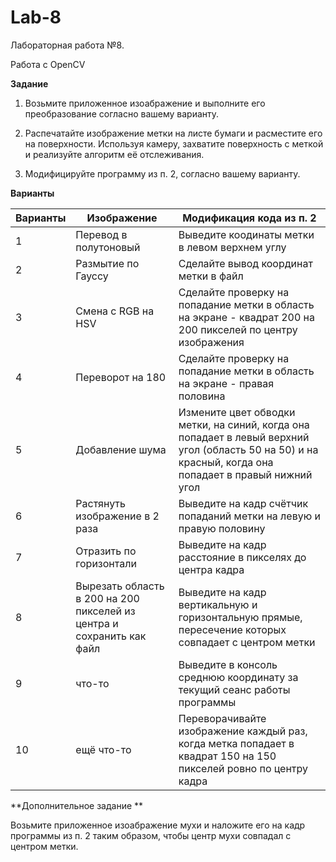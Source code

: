 # Lab-8

Лабораторная работа №8.

Работа с OpenCV

**Задание**

1. Возьмите приложенное изоабражение и выполните его преобразование согласно вашему варианту.

2. Распечатайте изображение метки на листе бумаги и расместите его на поверхности. Используя камеру, захватите поверхность с меткой и реализуйте алгоритм её отслеживания.

3. Модифицируйте программу из п. 2, согласно вашему варианту.

**Варианты**

| Варианты | Изображение | Модификация кода из п. 2 |
| -------- | ----------- | ------------------------ |
| 1 | Перевод в полутоновый | Выведите коодинаты метки в левом верхнем углу |
| 2 | Размытие по Гауссу | Сделайте вывод координат метки в файл |
| 3 | Смена с RGB на HSV | Сделайте проверку на попадание метки в область на экране - квадрат 200 на 200 пикселей по центру изображения |
| 4 | Переворот на 180 | Сделайте проверку на попадание метки в область на экране - правая половина |
| 5 | Добавление шума | Измените цвет обводки метки, на синий, когда она попадает в левый верхний угол (область 50 на 50) и на красный, когда она попадает в правый нижний угол |
| 6 | Растянуть изображение в 2 раза | Выведите на кадр счётчик попаданий метки на левую и правую половину |
| 7 | Отразить по горизонтали | Выведите на кадр расстояние в пикселях до центра кадра |
| 8 | Вырезать область в 200 на 200 пикселей из центра и сохранить как файл | Выведите на кадр вертикальную и горизонтальную прямые, пересечение которых совпадает с центром метки |
| 9 | что-то | Выведите в консоль среднюю координату за текущий сеанс работы программы |
| 10 | ещё что-то | Переворачивайте изображение каждый раз, когда метка попадает в квадрат 150 на 150 пикселей ровно по центру кадра |

**Дополнительное задание **

Возьмите приложенное изоабражение мухи и наложите его на кадр программы из п. 2 таким образом, чтобы центр мухи совпадал с центром метки.
